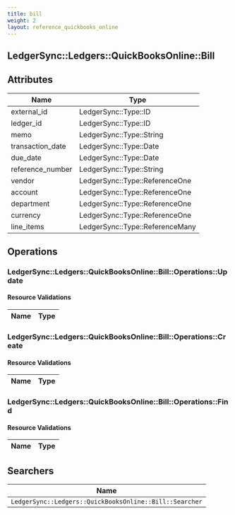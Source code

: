 ```yaml
---
title: bill
weight: 2
layout: reference_quickbooks_online
---
```


## LedgerSync::Ledgers::QuickBooksOnline::Bill

## Attributes

| Name | Type |
| ---- | ---- |
| external_id | LedgerSync::Type::ID |
| ledger_id | LedgerSync::Type::ID |
| memo | LedgerSync::Type::String |
| transaction_date | LedgerSync::Type::Date |
| due_date | LedgerSync::Type::Date |
| reference_number | LedgerSync::Type::String |
| vendor | LedgerSync::Type::ReferenceOne |
| account | LedgerSync::Type::ReferenceOne |
| department | LedgerSync::Type::ReferenceOne |
| currency | LedgerSync::Type::ReferenceOne |
| line_items | LedgerSync::Type::ReferenceMany |


## Operations

### LedgerSync::Ledgers::QuickBooksOnline::Bill::Operations::Update

#### Resource Validations

| Name | Type |
| ---- | ---- |
### LedgerSync::Ledgers::QuickBooksOnline::Bill::Operations::Create

#### Resource Validations

| Name | Type |
| ---- | ---- |
### LedgerSync::Ledgers::QuickBooksOnline::Bill::Operations::Find

#### Resource Validations

| Name | Type |
| ---- | ---- |

## Searchers

| Name |
| ---- |
| `LedgerSync::Ledgers::QuickBooksOnline::Bill::Searcher` |
